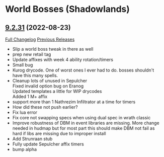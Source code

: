 # <DBM> World Bosses (Shadowlands)

## [9.2.31](https://github.com/DeadlyBossMods/DBM-Retail/tree/9.2.31) (2022-08-23)
[Full Changelog](https://github.com/DeadlyBossMods/DBM-Retail/compare/9.2.30...9.2.31) [Previous Releases](https://github.com/DeadlyBossMods/DBM-Retail/releases)

- Slip a world boss tweak in there as well  
- prep new retail tag  
- Update affixes with week 4 ability rotation/timers  
- Small bug  
- Kurog drycode. One of worst ones I ever had to do. bosses shouldn't have this many spells.  
- Cleanup lots of unused in Sepulcher  
    Fixed invalid option bug on Eranog  
    Updated templates a little for WIP drycodes  
    Added 1 M+ affix  
- support more than 1 Nathrezim Infiltrator at a time for timers  
- How did these not push earlier?  
- Fix lua error  
- Fix core not swapping specs when using dual spec in wrath classic  
- Improve robustness of DBM in event libraries are missing. More change needed in hudmap but for most part this should make DBM not fail as hard if libs are missing due to improper install  
- Add Strunraan stub  
- Fully update Sepulcher affix timers  
- bump alpha  
